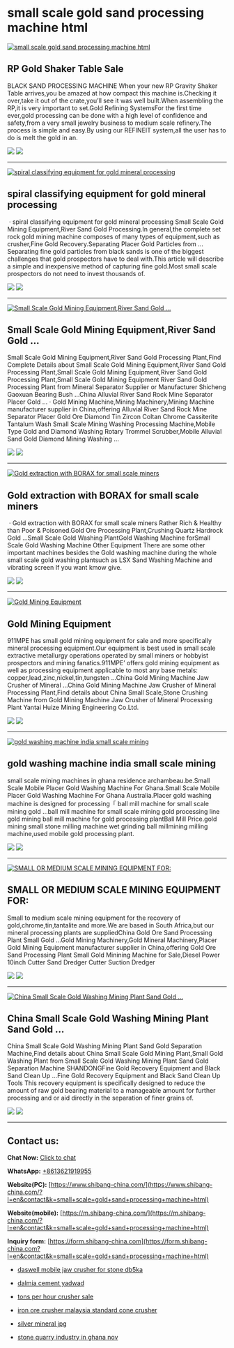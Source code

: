 # small scale gold sand processing machine html

<a href="https://swt.shibang-china.com/?l=en&img&k=small+scale+gold+sand+processing+machine+html" target="_blank">![small scale gold sand processing machine html](http://static.shibang-china.com/all-800x300/1150.jpg)</a>

## RP Gold Shaker Table Sale
BLACK SAND PROCESSING MACHINE When your new RP Gravity Shaker Table arrives,you be amazed at how compact this machine is.Checking it over,take it out of the crate,you’ll see it was well built.When assembling the RP,it is very important to set.Gold Refining SystemsFor the first time ever,gold processing can be done with a high level of confidence and safety,from a very small jewelry business to medium scale refinery.The process is simple and easy.By using our REFINEIT system,all the user has to do is melt the gold in an.


<a href="https://whatsapp.shibangsoft.com/WhatsApp.php" target="_blank" title="WhatsApp">![](http://static.shibang-china.com/icon/whatsapp.png)</a> <a href="https://swt.shibang-china.com/?l=en&icon&k=small+scale+gold+sand+processing+machine+html" target="_blank">![](http://static.shibang-china.com/icon/chat-en.png)</a>

---

<a href="https://swt.shibang-china.com/?l=en&img&k=small+scale+gold+sand+processing+machine+html" target="_blank">![spiral classifying equipment for gold mineral processing](http://static.shibang-china.com/all-800x300/1240.jpg)</a>

## spiral classifying equipment for gold mineral processing
&nbsp;&#0183;&#32;spiral classifying equipment for gold mineral processing Small Scale Gold Mining Equipment,River Sand Gold Processing.In general,the complete set rock gold mining machine composes of many types of equipment,such as crusher,Fine Gold Recovery.Separating Placer Gold Particles from …Separating fine gold particles from black sands is one of the biggest challenges that gold prospectors have to deal with.This article will describe a simple and inexpensive method of capturing fine gold.Most small scale prospectors do not need to invest thousands of.


<a href="https://whatsapp.shibangsoft.com/WhatsApp.php" target="_blank" title="WhatsApp">![](http://static.shibang-china.com/icon/whatsapp.png)</a> <a href="https://swt.shibang-china.com/?l=en&icon&k=small+scale+gold+sand+processing+machine+html" target="_blank">![](http://static.shibang-china.com/icon/chat-en.png)</a>

---

<a href="https://swt.shibang-china.com/?l=en&img&k=small+scale+gold+sand+processing+machine+html" target="_blank">![Small Scale Gold Mining Equipment,River Sand Gold …](http://static.shibang-china.com/all-800x300/1478.jpg)</a>

## Small Scale Gold Mining Equipment,River Sand Gold …
Small Scale Gold Mining Equipment,River Sand Gold Processing Plant,Find Complete Details about Small Scale Gold Mining Equipment,River Sand Gold Processing Plant,Small Scale Gold Mining Equipment,River Sand Gold Processing Plant,Small Scale Gold Mining Equipment River Sand Gold Processing Plant from Mineral Separator Supplier or Manufacturer Shicheng Gaoxuan Bearing Bush …China Alluvial River Sand Rock Mine Separator Placer Gold …&nbsp;&#0183;&#32;Gold Mining Machine,Mining Machinery,Mining Machine manufacturer supplier in China,offering Alluvial River Sand Rock Mine Separator Placer Gold Ore Diamond Tin Zircon Coltan Chrome Cassiterite Tantalum Wash Small Scale Mining Washing Processing Machine,Mobile Type Gold and Diamond Washing Rotary Trommel Scrubber,Mobile Alluvial Sand Gold Diamond Mining Washing …


<a href="https://whatsapp.shibangsoft.com/WhatsApp.php" target="_blank" title="WhatsApp">![](http://static.shibang-china.com/icon/whatsapp.png)</a> <a href="https://swt.shibang-china.com/?l=en&icon&k=small+scale+gold+sand+processing+machine+html" target="_blank">![](http://static.shibang-china.com/icon/chat-en.png)</a>

---

<a href="https://swt.shibang-china.com/?l=en&img&k=small+scale+gold+sand+processing+machine+html" target="_blank">![Gold extraction with BORAX for small scale miners](http://static.shibang-china.com/all-800x300/1342.jpg)</a>

## Gold extraction with BORAX for small scale miners
&nbsp;&#0183;&#32;Gold extraction with BORAX for small scale miners Rather Rich &amp; Healthy than Poor &amp; Poisoned.Gold Ore Processing Plant,Crushing Quartz Hardrock Gold …Small Scale Gold Washing PlantGold Washing Machine forSmall Scale Gold Washing Machine Other Equipment There are some other important machines besides the Gold washing machine during the whole small scale gold washing plantsuch as LSX Sand Washing Machine and vibrating screen If you want kmow give.


<a href="https://whatsapp.shibangsoft.com/WhatsApp.php" target="_blank" title="WhatsApp">![](http://static.shibang-china.com/icon/whatsapp.png)</a> <a href="https://swt.shibang-china.com/?l=en&icon&k=small+scale+gold+sand+processing+machine+html" target="_blank">![](http://static.shibang-china.com/icon/chat-en.png)</a>

---

<a href="https://swt.shibang-china.com/?l=en&img&k=small+scale+gold+sand+processing+machine+html" target="_blank">![Gold Mining Equipment](http://static.shibang-china.com/all-800x300/210.jpg)</a>

## Gold Mining Equipment
911MPE has small gold mining equipment for sale and more specifically mineral processing equipment.Our equipment is best used in small scale extractive metallurgy operations operated by small miners or hobbyist prospectors and mining fanatics.911MPE’ offers gold mining equipment as well as processing equipment applicable to most any base metals: copper,lead,zinc,nickel,tin,tungsten …China Gold Mining Machine Jaw Crusher of Mineral …China Gold Mining Machine Jaw Crusher of Mineral Processing Plant,Find details about China Small Scale,Stone Crushing Machine from Gold Mining Machine Jaw Crusher of Mineral Processing Plant Yantai Huize Mining Engineering Co.Ltd.


<a href="https://whatsapp.shibangsoft.com/WhatsApp.php" target="_blank" title="WhatsApp">![](http://static.shibang-china.com/icon/whatsapp.png)</a> <a href="https://swt.shibang-china.com/?l=en&icon&k=small+scale+gold+sand+processing+machine+html" target="_blank">![](http://static.shibang-china.com/icon/chat-en.png)</a>

---

<a href="https://swt.shibang-china.com/?l=en&img&k=small+scale+gold+sand+processing+machine+html" target="_blank">![gold washing machine india small scale mining](http://static.shibang-china.com/all-800x300/954.jpg)</a>

## gold washing machine india small scale mining
small scale mining machines in ghana residence archambeau.be.Small Scale Mobile Placer Gold Washing Machine For Ghana.Small Scale Mobile Placer Gold Washing Machine For Ghana Australia.Placer gold washing machine is designed for processing「 ball mill machine for small scale mining gold …ball mill machine for small scale mining gold processing line gold mining ball mill machine for gold processing plantBall Mill Price.gold mining small stone milling machine wet grinding ball millmining milling machine,used mobile gold processing plant.


<a href="https://whatsapp.shibangsoft.com/WhatsApp.php" target="_blank" title="WhatsApp">![](http://static.shibang-china.com/icon/whatsapp.png)</a> <a href="https://swt.shibang-china.com/?l=en&icon&k=small+scale+gold+sand+processing+machine+html" target="_blank">![](http://static.shibang-china.com/icon/chat-en.png)</a>

---

<a href="https://swt.shibang-china.com/?l=en&img&k=small+scale+gold+sand+processing+machine+html" target="_blank">![SMALL OR MEDIUM SCALE MINING EQUIPMENT FOR:](http://static.shibang-china.com/all-800x300/1363.jpg)</a>

## SMALL OR MEDIUM SCALE MINING EQUIPMENT FOR:
Small to medium scale mining equipment for the recovery of gold,chrome,tin,tantalite and more.We are based in South Africa,but our mineral processing plants are suppliedChina Gold Ore Sand Processing Plant Small Gold …Gold Mining Machinery,Gold Mineral Machinery,Placer Gold Mining Equipment manufacturer supplier in China,offering Gold Ore Sand Processing Plant Small Gold Minining Machine for Sale,Diesel Power 10inch Cutter Sand Dredger Cutter Suction Dredger


<a href="https://whatsapp.shibangsoft.com/WhatsApp.php" target="_blank" title="WhatsApp">![](http://static.shibang-china.com/icon/whatsapp.png)</a> <a href="https://swt.shibang-china.com/?l=en&icon&k=small+scale+gold+sand+processing+machine+html" target="_blank">![](http://static.shibang-china.com/icon/chat-en.png)</a>

---

<a href="https://swt.shibang-china.com/?l=en&img&k=small+scale+gold+sand+processing+machine+html" target="_blank">![China Small Scale Gold Washing Mining Plant Sand Gold …](http://static.shibang-china.com/all-800x300/1487.jpg)</a>

## China Small Scale Gold Washing Mining Plant Sand Gold …
China Small Scale Gold Washing Mining Plant Sand Gold Separation Machine,Find details about China Small Scale Gold Mining Plant,Small Gold Washing Plant from Small Scale Gold Washing Mining Plant Sand Gold Separation Machine SHANDONGFine Gold Recovery Equipment and Black Sand Clean Up …Fine Gold Recovery Equipment and Black Sand Clean Up Tools This recovery equipment is specifically designed to reduce the amount of raw gold bearing material to a manageable amount for further processing and or aid directly in the separation of finer grains of.


<a href="https://whatsapp.shibangsoft.com/WhatsApp.php" target="_blank" title="WhatsApp">![](http://static.shibang-china.com/icon/whatsapp.png)</a> <a href="https://swt.shibang-china.com/?l=en&icon&k=small+scale+gold+sand+processing+machine+html" target="_blank">![](http://static.shibang-china.com/icon/chat-en.png)</a>

---
## Contact us:

**Chat Now:** [Click to chat](https://swt.shibang-china.com?l=en&contact&k=small+scale+gold+sand+processing+machine+html)

**WhatsApp:**  [+8613621919955](https://whatsapp.shibangsoft.com/WhatsApp.php)

**Website(PC):** [https://www.shibang-china.com/](https://www.shibang-china.com/?l=en&contact&k=small+scale+gold+sand+processing+machine+html)

**Website(mobile):** [https://m.shibang-china.com/](https://m.shibang-china.com/?l=en&contact&k=small+scale+gold+sand+processing+machine+html)

**Inquiry form:** [https://form.shibang-china.com](https://form.shibang-china.com?l=en&contact&k=small+scale+gold+sand+processing+machine+html)

* [daswell mobile jaw crusher for stone db5ka](../133/daswell%20mobile%20jaw%20crusher%20for%20stone%20db5ka.md)

* [dalmia cement yadwad](../127/dalmia%20cement%20yadwad.md)

* [tons per hour crusher sale](../131/tons%20per%20hour%20crusher%20sale.md)

* [iron ore crusher malaysia standard cone crusher](../137/iron%20ore%20crusher%20malaysia%20standard%20cone%20crusher.md)

* [silver mineral jpg](../132/silver%20mineral%20jpg.md)

* [stone quarry industry in ghana nov](../140/stone%20quarry%20industry%20in%20ghana%20nov.md)